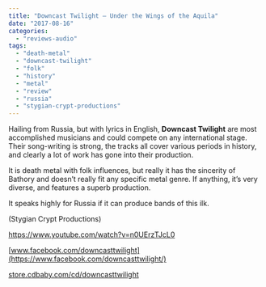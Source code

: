 ```yaml
---
title: "Downcast Twilight – Under the Wings of the Aquila"
date: "2017-08-16"
categories: 
  - "reviews-audio"
tags: 
  - "death-metal"
  - "downcast-twilight"
  - "folk"
  - "history"
  - "metal"
  - "review"
  - "russia"
  - "stygian-crypt-productions"
---
```


Hailing from Russia, but with lyrics in English, **Downcast Twilight** are most accomplished musicians and could compete on any international stage. Their song-writing is strong, the tracks all cover various periods in history, and clearly a lot of work has gone into their production.

It is death metal with folk influences, but really it has the sincerity of Bathory and doesn’t really fit any specific metal genre. If anything, it’s very diverse, and features a superb production.

It speaks highly for Russia if it can produce bands of this ilk.

(Stygian Crypt Productions)

https://www.youtube.com/watch?v=n0UErzTJcL0

[www.facebook.com/downcasttwilight](https://www.facebook.com/downcasttwilight/)

[store.cdbaby.com/cd/downcasttwilight](https://store.cdbaby.com/cd/downcasttwilight)
